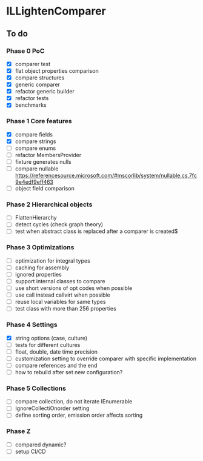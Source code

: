 # ILLightenComparer

## To do

### Phase 0 PoC

- [x] comparer test
- [x] flat object properties comparison
- [x] compare structures
- [x] generic comparer
- [x] refactor generic builder
- [x] refactor tests
- [x] benchmarks

### Phase 1 Core features

- [x] compare fields
- [x] compare strings
- [ ] compare enums
- [ ] refactor MembersProvider
- [ ] fixture generates nulls
- [ ] compare nullable https://referencesource.microsoft.com/#mscorlib/system/nullable.cs,7fc9e4edf9eff463
- [ ] object field comparison

### Phase 2 Hierarchical objects

- [ ] FlattenHierarchy
- [ ] detect cycles (check graph theory)
- [ ] test when abstract class is replaced after a comparer is created$

### Phase 3 Optimizations

- [ ] optimization for integral types
- [ ] caching for assembly
- [ ] ignored properties
- [ ] support internal classes to compare
- [ ] use short versions of opt codes when possible
- [ ] use call instead callvirt when possible
- [ ] reuse local variables for same types
- [ ] test class with more than 256 properties

### Phase 4 Settings

- [x] string options (case, culture)
- [ ] tests for different cultures
- [ ] float, double, date time precision
- [ ] customization setting to override comparer with specific implementation
- [ ] compare references and the end
- [ ] how to rebuild after set new configuration?

### Phase 5 Collections

- [ ] compare collection, do not iterate IEnumerable
- [ ] IgnoreCollectiOnorder setting
- [ ] define sorting order, emission order affects sorting

### Phase Z

- [ ] compared dynamic?
- [ ] setup CI/CD
